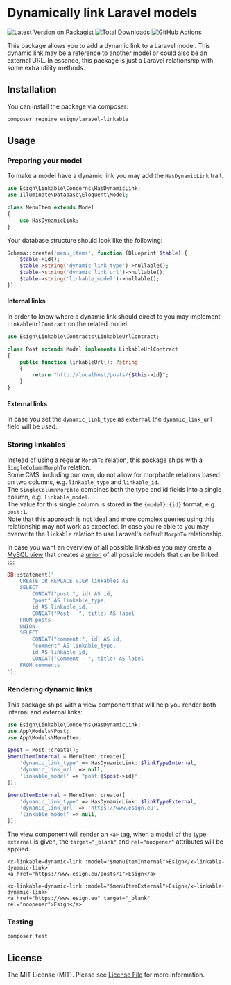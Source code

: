 # Dynamically link Laravel models

[![Latest Version on Packagist](https://img.shields.io/packagist/v/esign/laravel-linkable.svg?style=flat-square)](https://packagist.org/packages/esign/laravel-linkable)
[![Total Downloads](https://img.shields.io/packagist/dt/esign/laravel-linkable.svg?style=flat-square)](https://packagist.org/packages/esign/laravel-linkable)
![GitHub Actions](https://github.com/esign/laravel-linkable/actions/workflows/main.yml/badge.svg)

This package allows you to add a dynamic link to a Laravel model. This dynamic link may be a reference to another model or could also be an external URL. In essence, this package is just a Laravel relationship with some extra utility methods.

## Installation

You can install the package via composer:

```bash
composer require esign/laravel-linkable
```

## Usage

### Preparing your model
To make a model have a dynamic link you may add the `HasDynamicLink` trait.

```php
use Esign\Linkable\Concerns\HasDynamicLink;
use Illuminate\Database\Eloquent\Model;

class MenuItem extends Model
{
    use HasDynamicLink;
}
```

Your database structure should look like the following:

```php
Schema::create('menu_items', function (Blueprint $table) {
    $table->id();
    $table->string('dynamic_link_type')->nullable();
    $table->string('dynamic_link_url')->nullable();
    $table->string('linkable_model')->nullable();
});
```

#### Internal links
In order to know where a dynamic link should direct to you may implement `LinkableUrlContract` on the related model:
```php
use Esign\Linkable\Contracts\LinkableUrlContract;

class Post extends Model implements LinkableUrlContract
{
    public function linkableUrl(): ?string
    {
        return "http://localhost/posts/{$this->id}";
    }
}
```

#### External links
In case you set the `dynamic_link_type` as `external` the `dynamic_link_url` field will be used.

### Storing linkables
Instead of using a regular `MorphTo` relation, this package ships with a `SingleColumnMorphTo` relation.    
Some CMS, including our own, do not allow for morphable relations based on two columns, e.g. `linkable_type` and `linkable_id`.    
The `SingleColumnMorphTo` combines both the type and id fields into a single column, e.g. `linkable_model`.    
The value for this single column is stored in the `{model}:{id}` format, e.g. `post:1`.    
Note that this approach is not ideal and more complex queries using this relationship may not work as expected.
In case you're able to you may overwrite the `linkable` relation to use Laravel's default `MorphTo` relationship.

In case you want an overview of all possible linkables you may create a [MySQL view](https://dev.mysql.com/doc/refman/5.7/en/create-view.html) that creates a [union](https://dev.mysql.com/doc/refman/5.7/en/union.html) of all possible models that can be linked to:

```php
DB::statement('
    CREATE OR REPLACE VIEW linkables AS
    SELECT
        CONCAT("post:", id) AS id,
        "post" AS linkable_type,
        id AS linkable_id,
        CONCAT("Post - ", title) AS label
    FROM posts
    UNION
    SELECT
        CONCAT("comment:", id) AS id,
        "comment" AS linkable_type,
        id AS linkable_id,
        CONCAT("Comment - ", title) AS label
    FROM comments
');
```

### Rendering dynamic links
This package ships with a view component that will help you render both internal and external links:
```php
use Esign\Linkable\Concerns\HasDynamicLink;
use App\Models\Post;
use App\Models\MenuItem;

$post = Post::create();
$menuItemInternal = MenuItem::create([
    'dynamic_link_type' => HasDynamicLink::$linkTypeInternal,
    'dynamic_link_url' => null,
    'linkable_model' => "post:{$post->id}",
]);

$menuItemExternal = MenuItem::create([
    'dynamic_link_type' => HasDynamicLink::$linkTypeExternal,
    'dynamic_link_url' => 'https://www.esign.eu',
    'linkable_model' => null,
]);
```
The view component will render an `<a>` tag, when a model of the type `external` is given, the `target="_blank"` and `rel="noopener"` attributes will be applied.
```blade
<x-linkable-dynamic-link :model="$menuItemInternal">Esign</x-linkable-dynamic-link>
<a href="https://www.esign.eu/posts/1">Esign</a>
```
```blade
<x-linkable-dynamic-link :model="$menuItemExternal">Esign</x-linkable-dynamic-link>
<a href="https://www.esign.eu" target="_blank" rel="noopener">Esign</a>
```


### Testing

```bash
composer test
```

## License

The MIT License (MIT). Please see [License File](LICENSE.md) for more information.
